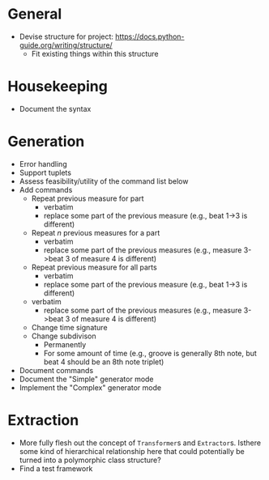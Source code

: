 # General
- Devise structure for project: https://docs.python-guide.org/writing/structure/
  - Fit existing things within this structure

# Housekeeping
- Document the syntax

# Generation
  - Error handling
  - Support tuplets
  - Assess feasibility/utility of the command list below
  - Add commands
    - Repeat previous measure for part
      - verbatim
      - replace some part of the previous measure (e.g., beat 1->3 is different)
    - Repeat *n* previous measures for a part
      - verbatim
      - replace some part of the previous measures (e.g., measure 3->beat 3 of measure 4 is different)
    - Repeat previous measure for all parts
      - verbatim
      - replace some part of the previous measure (e.g., beat 1->3 is different)
    - verbatim
      - replace some part of the previous measures (e.g., measure 3->beat 3 of measure 4 is different)
    - Change time signature
    - Change subdivison
      - Permanently
      - For some amount of time (e.g., groove is generally 8th note, but beat 4 should be an 8th note triplet)
  - Document commands
  - Document the "Simple" generator mode
  - Implement the "Complex" generator mode
  
# Extraction
<ul>
    <li>More fully flesh out the concept of <code>Transformer</code>s and <code>Extractor</code>s. Isthere some kind of hierarchical relationship here that could potentially be turned into a polymorphic class structure?</li>
    <li>Find a test framework</li>
</ul>

